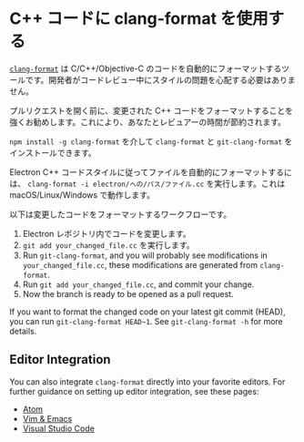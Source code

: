 # C++ コードに clang-format を使用する

[`clang-format`](http://clang.llvm.org/docs/ClangFormat.html) は C/C++/Objective-C のコードを自動的にフォーマットするツールです。開発者がコードレビュー中にスタイルの問題を心配する必要はありません。

プルリクエストを開く前に、変更された C++ コードをフォーマットすることを強くお勧めします。これにより、あなたとレビュアーの時間が節約されます。

`npm install -g clang-format` を介して `clang-format` と `git-clang-format` をインストールできます。

Electron C++ コードスタイルに従ってファイルを自動的にフォーマットするには、 `clang-format -i electron/への/パス/ファイル.cc` を実行します。これは macOS/Linux/Windows で動作します。

以下は変更したコードをフォーマットするワークフローです。

1. Electron レポジトリ内でコードを変更します。
2. `git add your_changed_file.cc` を実行します。
3. Run `git-clang-format`, and you will probably see modifications in `your_changed_file.cc`, these modifications are generated from `clang-format`.
4. Run `git add your_changed_file.cc`, and commit your change.
5. Now the branch is ready to be opened as a pull request.

If you want to format the changed code on your latest git commit (HEAD), you can run `git-clang-format HEAD~1`. See `git-clang-format -h` for more details.

## Editor Integration

You can also integrate `clang-format` directly into your favorite editors. For further guidance on setting up editor integration, see these pages:

- [Atom](https://atom.io/packages/clang-format)
- [Vim & Emacs](http://clang.llvm.org/docs/ClangFormat.html#vim-integration)
- [Visual Studio Code](https://marketplace.visualstudio.com/items?itemName=xaver.clang-format)